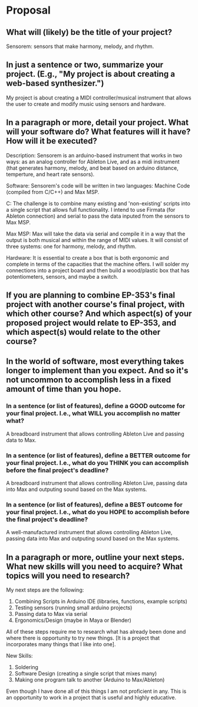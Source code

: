 # Proposal

## What will (likely) be the title of your project?

Sensorem: sensors that make harmony, melody, and rhythm.

## In just a sentence or two, summarize your project. (E.g., "My project is about creating a web-based synthesizer.")

My project is about creating a MIDI controller/musical instrument that allows the user to create and modify music using sensors and hardware.

## In a paragraph or more, detail your project. What will your software do? What features will it have? How will it be executed?

Description: Sensorem is an arduino-based instrument that works in two ways: as an analog controller for Ableton Live, and as a midi instrument (that generates harmony, melody, and beat based on arduino distance, temperture, and heart rate sensors). 

Software: Sensorem's code will be written in two languages: Machine Code (compiled from C/C++) and Max MSP. 

C: The challenge is to combine many existing and 'non-existing' scripts into a single script that allows full functionality. I intend to use Firmata (for Ableton connection) and serial to pass the data inputed from the sensors to Max MSP. 

Max MSP: Max will take the data via serial and compile it in a way that the output is both musical and within the range of MIDI values. It will consist of three systems: one for harmony, melody, and rhythm.  

Hardware: It is essential to create a box that is both ergonomic and complete in terms of the capacities that the machine offers. I will solder my connections into a project board and then build a wood/plastic box that has potentiometers, sensors, and maybe a switch.  


## If you are planning to combine EP-353's final project with another course's final project, with which other course? And which aspect(s) of your proposed project would relate to EP-353, and which aspect(s) would relate to the other course?



## In the world of software, most everything takes longer to implement than you expect. And so it's not uncommon to accomplish less in a fixed amount of time than you hope.

### In a sentence (or list of features), define a GOOD outcome for your final project. I.e., what WILL you accomplish no matter what?

A breadboard instrument that allows controlling Ableton Live and passing data to Max.

### In a sentence (or list of features), define a BETTER outcome for your final project. I.e., what do you THINK you can accomplish before the final project's deadline?

A breadboard instrument that allows controlling Ableton Live, passing data into Max and outputing sound based on the Max systems.

### In a sentence (or list of features), define a BEST outcome for your final project. I.e., what do you HOPE to accomplish before the final project's deadline?

A well-manufactured instrument that allows controlling Ableton Live, passing data into Max and outputing sound based on the Max systems.

## In a paragraph or more, outline your next steps. What new skills will you need to acquire? What topics will you need to research?

My next steps are the following:

1. Combining Scripts in Arduino IDE (libraries, functions, example scripts)
2. Testing sensors (running small arduino projects)
3. Passing data to Max via serial
4. Ergonomics/Design (maybe in Maya or Blender)

All of these steps require me to research what has already been done and where there is opportunity to try new things. [It is a project that incorporates many things that I like into one].

New Skills:

1. Soldering
2. Software Design (creating a single script that mixes many)
3. Making one program talk to another (Arduino to Max/Ableton)

Even though I have done all of this things I am not proficient in any. This is an opportunity to work in a project that is useful and highly educative. 

